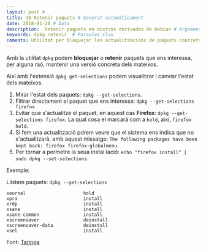 ```yaml
---
layout: post #
title: 38 Retenir paquets # Generat automàticament
date: 2018-01-20 # Data
description:  Retenir paquets en distros derivades de Debian # Argument
keywords: dpkg retenir  # Paraules clau
coments: Utilitat per bloquejar les actualitzacions de paquets concrets # Comentaris
---
```


Amb la utilitat `dpkg` podem **bloquejar** o **retenir** paquets que ens interessa, per alguna raó, mantenir una versió concreta dels mateixos.

Així amb l'extensió `dpkg get-selections` podem visualitzar i canviar l'estat dels mateixos.

1. Mirar l'estat dels paquets: `dpkg --get-selections`.
2. Filtrar directament el paquet que ens interessa: `dpkg --get-selections firefox`
3. Evitar que s'actualitze el paquet, en aquest cas **Firefox**: `dpkg --get-selections firefox`. La qual cosa el marcarà com a `hold`, així, `firefox hold`.
4. Si fem una actualització pdrem veure que el sistema ens indica que no s'actualitzarà, amb aquest missatge: `The following packages have been kept back: firefox firefox-globalmenu`.
5. Per tornar a permetre la seua instal·lació: `echo "firefox install" | sudo dpkg --set-selections`.

Exemple:

Llistem paquets: `dpkg --get-selections`

```
xournal                     hold
xpra                        install
xrdp                        install
xsane                       install
xsane-common                install
xscreensaver                deinstall
xscreensaver-data           deinstall
xsel                        install
```

Font: [Taringa](https://www.taringa.net/posts/linux/16014894/Bloquear-la-actualizacion-de-paquetes-en-Debian-y-Ubuntu.html)
